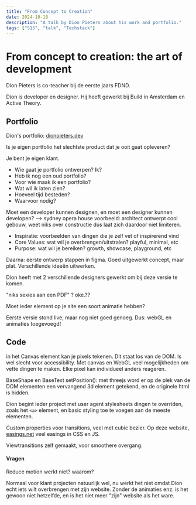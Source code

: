 ```yaml
---
title: "From Concept to Creation"
date: 2024-10-18
description: "A talk by Dion Pieters about his work and portfolio."
tags: ["S15", "talk", "Techstack"]
---
```


# From concept to creation: the art of development

Dion Pieters is co-teacher bij de eerste jaars FDND. 

Dion is developer en designer. Hij heeft gewerkt bij Build in Amsterdam en Active Theory.

## Portfolio

Dion's portfolio: [dionpieters.dev](https://www.dionpieters.dev/)

Is je eigen portfolio het slechtste product dat je ooit gaat opleveren?

Je bent je eigen klant. 

- Wie gaat je portfolio ontwerpen? Ik?
- Heb ik nog een oud portfolio?
- Voor wie maak ik een portfolio?
- Wat wil ik laten zien?
- Hoeveel tijd besteden?
- Waarvoor nodig?

Moet een developer kunnen designen, en moet een designer kunnen developen?
--> sydney opera house voorbeeld: architect ontwerpt cool gebouw, weet niks over constructie dus laat zich daardoor niet limiteren.

- Inspiratie: voorbeelden van dingen die je zelf vet of inspirerend vind
- Core Values: wat wil je overbrengen/uitstralen? playful, minimal, etc
- Purpose: wat wil je bereiken? growth, showcase, playground, etc

Daarna: eerste ontwerp stappen in figma. Goed uitgewerkt concept, maar plat. Verschillende ideeën uitwerken.

Dion heeft met 2 verschillende designers gewerkt om bij deze versie te komen.

"niks sexies aan een PDF" ? oke.??

Moet ieder element op je site een soort animatie hebben?

Eerste versie stond live, maar nog niet goed genoeg. Dus: webGL en animaties toegevoegd!


## Code

in het Canvas element kan je pixels tekenen. Dit staat los van de DOM. Is wel slecht voor accessibility. Met canvas en WebGL veel mogelijkheden om vette dingen te maken. Elke pixel kan individueel anders reageren.

BaseShape en BaseText
setPosition(): met threejs word er op de plek van de DOM elementen een vervangend 3d element getekend, en de originele html is hidden.

Dion begint ieder project met user agent stylesheets dingen te overriden, zoals het `<a>` element, en basic styling toe te voegen aan de meeste elementen.

Custom properties voor transitions, veel met cubic bezier. Op deze website, [easings.net](https://easings.net/) veel easings in CSS en JS. 

Viewtransitions zelf gemaakt, voor smoothere overgang.

#### Vragen

Reduce motion werkt niet? waarom? 

Normaal voor klant projecten natuurlijk wel, nu werkt het niet omdat Dion echt iets wilt overbrengen met zijn website. Zonder de animaties enz. is het gewoon niet hetzelfde, en is het niet meer "zijn" website als het ware.


